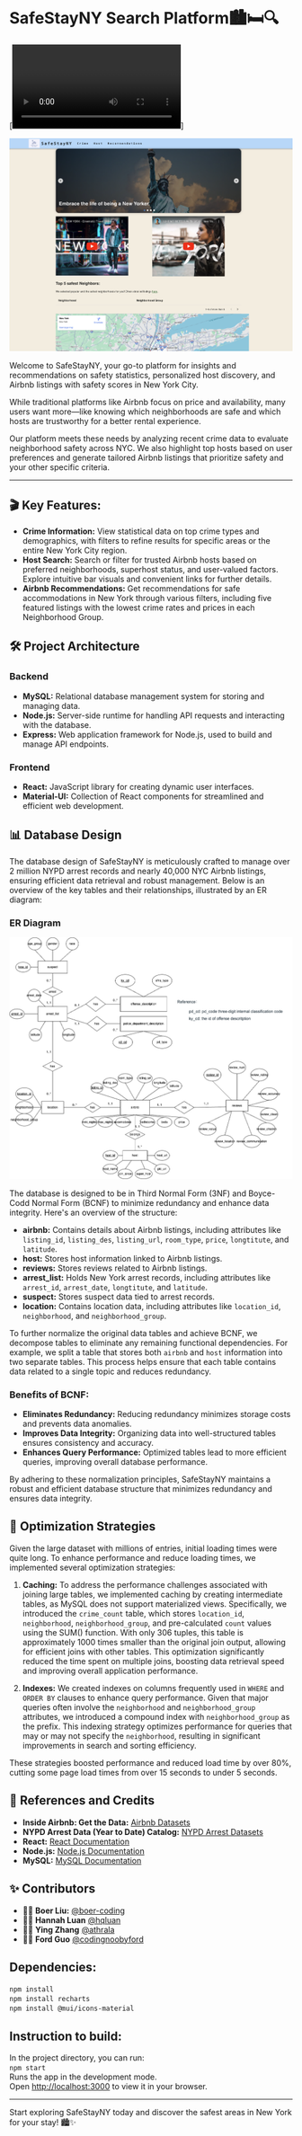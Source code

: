 # SafeStayNY Search Platform🏙️🛏️🔍

[![Live](media/SafeStayNY.mp4)]

![SafeStayNY_cover](media/home.png)

Welcome to SafeStayNY, your go-to platform for insights and recommendations on safety statistics, personalized host discovery, and Airbnb listings with safety scores in New York City.

While traditional platforms like Airbnb focus on price and availability, many users want more—like knowing which neighborhoods are safe and which hosts are trustworthy for a better rental experience.

Our platform meets these needs by analyzing recent crime data to evaluate neighborhood safety across NYC. We also highlight top hosts based on user preferences and generate tailored Airbnb listings that prioritize safety and your other specific criteria.

---

## 🎬 Key Features:

- **Crime Information:** View statistical data on top crime types and demographics, with filters to refine results for specific areas or the entire New York City region.
- **Host Search:** Search or filter for trusted Airbnb hosts based on preferred neighborhoods, superhost status, and user-valued factors. Explore intuitive bar visuals and convenient links for further details.
- **Airbnb Recommendations:** Get recommendations for safe accommodations in New York through various filters, including five featured listings with the lowest crime rates and prices in each Neighborhood Group.

## 🛠️ Project Architecture

### Backend
- **MySQL:** Relational database management system for storing and managing data.
- **Node.js:** Server-side runtime for handling API requests and interacting with the database.
- **Express:** Web application framework for Node.js, used to build and manage API endpoints.

### Frontend
- **React:** JavaScript library for creating dynamic user interfaces.
- **Material-UI:** Collection of React components for streamlined and efficient web development.


## 📊 Database Design

The database design of SafeStayNY is meticulously crafted to manage over 2 million NYPD arrest records and nearly 40,000 NYC Airbnb listings, ensuring efficient data retrieval and robust management. Below is an overview of the key tables and their relationships, illustrated by an ER diagram:

### ER Diagram

![ER Diagram](data/ER.png)

The database is designed to be in Third Normal Form (3NF) and Boyce-Codd Normal Form (BCNF) to minimize redundancy and enhance data integrity. Here's an overview of the structure:

- **airbnb:** Contains details about Airbnb listings, including attributes like `listing_id`, `listing_des`, `listing_url`, `room_type`, `price`, `longtitute`, and `latitude`.
- **host:** Stores host information linked to Airbnb listings.
- **reviews:** Stores reviews related to Airbnb listings.
- **arrest_list:** Holds New York arrest records, including attributes like `arrest_id`, `arrest_date`, `longtitute`, and `latitude`.
- **suspect:** Stores suspect data tied to arrest records.
- **location:** Contains location data, including attributes like `location_id`, `neighborhood`, and `neighborhood_group`.

To further normalize the original data tables and achieve BCNF, we decompose tables to eliminate any remaining functional dependencies. For example, we split a table that stores both `airbnb` and `host` information into two separate tables. This process helps ensure that each table contains data related to a single topic and reduces redundancy.

### Benefits of BCNF:

- **Eliminates Redundancy:** Reducing redundancy minimizes storage costs and prevents data anomalies.
- **Improves Data Integrity:** Organizing data into well-structured tables ensures consistency and accuracy.
- **Enhances Query Performance:** Optimized tables lead to more efficient queries, improving overall database performance.

By adhering to these normalization principles, SafeStayNY maintains a robust and efficient database structure that minimizes redundancy and ensures data integrity.

## 🚀 Optimization Strategies

Given the large dataset with millions of entries, initial loading times were quite long. To enhance performance and reduce loading times, we implemented several optimization strategies:

1. **Caching:** To address the performance challenges associated with joining large tables, we implemented caching by creating intermediate tables, as MySQL does not support materialized views. Specifically, we introduced the `crime_count` table, which stores `location_id`, `neighborhood`, `neighborhood_group`, and pre-calculated `count` values using the SUM() function. With only 306 tuples, this table is approximately 1000 times smaller than the original join output, allowing for efficient joins with other tables. This optimization significantly reduced the time spent on multiple joins, boosting data retrieval speed and improving overall application performance.

2. **Indexes:** We created indexes on columns frequently used in `WHERE` and `ORDER BY` clauses to enhance query performance. Given that major queries often involve the `neighborhood` and `neighborhood_group` attributes, we introduced a compound index with `neighborhood_group` as the prefix. This indexing strategy optimizes performance for queries that may or may not specify the `neighborhood`, resulting in significant improvements in search and sorting efficiency.

These strategies boosted performance and reduced load time by over 80%, cutting some page load times from over 15 seconds to under 5 seconds.

## 📘 References and Credits

- **Inside Airbnb: Get the Data:** [Airbnb Datasets](https://insideairbnb.com/get-the-data/)
- **NYPD Arrest Data (Year to Date) Catalog:** [NYPD Arrest Datasets](https://catalog.data.gov/dataset/nypd-arrest-data-year-to-date)
- **React:** [React Documentation](https://reactjs.org/)
- **Node.js:** [Node.js Documentation](https://nodejs.org/en/)
- **MySQL:** [MySQL Documentation](https://dev.mysql.com/doc/)

## ✨ Contributors

- 👩‍💻 **Boer Liu:** [@boer-coding](https://github.com/boer-coding)
- 👩‍💻 **Hannah Luan** [@hqluan](https://github.com/hqluan)
- 👩‍💻 **Ying Zhang**  [@athrala](https://github.com/athrala)
- 👨‍💻 **Ford Guo** [@codingnoobyford](https://github.com/codingnoobyford)

## Dependencies:

`npm install`<br />
`npm install recharts`<br />
`npm install @mui/icons-material`

## Instruction to build: 

In the project directory, you can run:<br />
`npm start`<br />
Runs the app in the development mode. <br />
Open [http://localhost:3000](http://localhost:3000) to view it in your browser.<br />

---
Start exploring SafeStayNY today and discover the safest areas in New York for your stay! 🏙️✨
